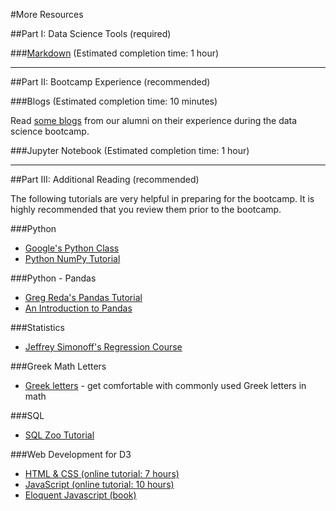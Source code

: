 #More Resources

##Part I:  Data Science Tools (required)

###[Markdown](/resources/markdown.md)
(Estimated completion time:  1 hour)




---

##Part II:  Bootcamp Experience (recommended)

###Blogs
(Estimated completion time:  10 minutes)

Read [some blogs]() from our alumni on their experience during the data science bootcamp.

###Jupyter Notebook
(Estimated completion time:  1 hour)

---

##Part III:  Additional Reading (recommended)

The following tutorials are very helpful in preparing for the bootcamp. It is highly recommended that you review them prior to the bootcamp. 

###Python

 * [Google&#39;s Python Class](https://developers.google.com/edu/python/)   
 * [Python NumPy Tutorial](http://cs231n.github.io/python-numpy-tutorial/)

###Python - Pandas

 * [Greg Reda&#39;s Pandas Tutorial](http://www.gregreda.com/2013/10/26/using-pandas-on-the-movielens-dataset/)  
 * [An Introduction to Pandas](http://synesthesiam.com/posts/an-introduction-to-pandas.html)

###Statistics
 * [Jeffrey Simonoff's Regression Course](http://people.stern.nyu.edu/jsimonof/classes/2301/pdf/)

###Greek Math Letters

 * [Greek letters](http://www.mathwords.com/g/greek_alphabet.htm) - get comfortable with commonly used Greek letters in math

###SQL

 * [SQL Zoo Tutorial](http://sqlzoo.net/wiki/SQL_Tutorial)


###Web Development for D3

 * [HTML & CSS (online tutorial: 7 hours)](https://www.codecademy.com/tracks/web/)
 * [JavaScript (online tutorial: 10 hours)](http://www.codecademy.com/tracks/javascript/)
 * [Eloquent Javascript (book)](http://eloquentjavascript.net/)
